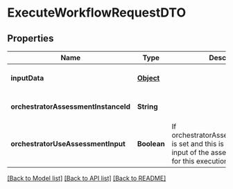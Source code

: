 # ExecuteWorkflowRequestDTO
## Properties

| Name | Type | Description | Notes |
|------------ | ------------- | ------------- | -------------|
| **inputData** | [**Object**](.md) |  | [optional] [default to null] |
| **orchestratorAssessmentInstanceId** | **String** |  | [optional] [default to null] |
| **orchestratorUseAssessmentInput** | **Boolean** | If orchestratorAssessmentInstanceId is set and this is true then take the input of the assessment as input for this execution | [optional] [default to true] |

[[Back to Model list]](../README.md#documentation-for-models) [[Back to API list]](../README.md#documentation-for-api-endpoints) [[Back to README]](../README.md)

